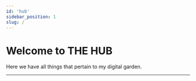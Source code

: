 ```yaml
---
id: 'hub'
sidebar_position: 1
slug: /
---
```


# Welcome to THE HUB

Here we have all things that pertain to my digital garden.

---